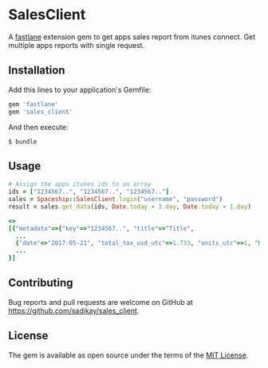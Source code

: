 # SalesClient

A [fastlane](https://github.com/fastlane/fastlane) extension gem to get apps sales report from itunes connect.
Get multiple apps reports with single request.

## Installation

Add this lines to your application's Gemfile:

```ruby
gem 'fastlane'
gem 'sales_client'
```

And then execute:

    $ bundle

## Usage

```ruby
# Assign the apps itunes ids to an array
ids = ["1234567..", "1234567..", "1234567.."]
sales = Spaceship::SalesClient.login("username", "password")
result = sales.get_data(ids, Date.today - 3.day, Date.today - 1.day)

=>
[{"metadata"=>{"key"=>"1234567..", "title"=>"Title",
  ...
  {"date"=>"2017-05-21", "total_tax_usd_utc"=>1.733, "units_utc"=>1, "Royalty_utc"=>1.182}
  ...
}]
```

## Contributing

Bug reports and pull requests are welcome on GitHub at https://github.com/sadikay/sales_client.


## License

The gem is available as open source under the terms of the [MIT License](http://opensource.org/licenses/MIT).

